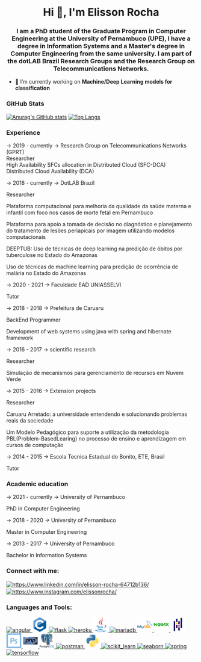 <h1 align="center">Hi 👋, I'm Elisson Rocha</h1>
<h3 align="center">I am a PhD student of the Graduate Program in Computer Engineering at the University of Pernambuco (UPE), I have a degree in Information Systems and a Master's degree in Computer Engineering from the same university. I am part of the dotLAB Brazil Research Groups and the Research Group on Telecommunications Networks.</h3>

- 🔭 I’m currently working on **Machine/Deep Learning models for classification**

### GitHub Stats

[![Anurag's GitHub stats](https://github-readme-stats.vercel.app/api?username=ElissonRochaa&show_icons=true&theme=radical)](https://github.com/ElissonRochaa/) [![Top Langs](https://github-readme-stats.vercel.app/api/top-langs/?username=ElissonRochaa&layout=compact&theme=radical)](https://github.com/ElissonRochaa/)

### Experience

-> 2019 - currently -> Research Group on Telecommunications Networks (GPRT)<br>
Researcher<br>
High Availability SFCs allocation in Distributed Cloud (SFC-DCA)<br>
Distributed Cloud Availability (DCA)<br>

-> 2018 - currently -> DotLAB Brazil
<p>Researcher</p>
<p>Plataforma computacional para melhoria da qualidade da saúde materna e infantil com foco nos casos de morte fetal em Pernambuco</p>
<p>Plataforma para apoio a tomada de decisão no diagnóstico e planejamento do tratamento de lesões periapicais por imagem utilizando modelos computacionais</p>
<p>DEEPTUB: Uso de técnicas de deep learning na predição de óbitos por tuberculose no Estado do Amazonas</p>
<p>Uso de técnicas de machine learning para predição de ocorrência de malária no Estado do Amazonas</p>

-> 2020 - 2021 -> Faculdade EAD UNIASSELVI
<p>Tutor</p>

-> 2018 - 2018 -> Prefeitura de Caruaru
<p>BackEnd Programmer</p>
<p>Development of web systems using java with spring and hibernate framework</p>

-> 2016 - 2017 -> scientific research
<p>Researcher</p>
<p>Simulação de mecanismos para gerenciamento de recursos em Nuvem Verde</p>

-> 2015 - 2016 -> Extension projects
<p>Researcher</p>
<p>Caruaru Arretado: a universidade entendendo e solucionando problemas reais da sociedade</p>
<p>Um Modelo Pedagógico para suporte a utilização da metodologia PBL(Problem-BasedLearing) no processo de ensino e aprendizagem em cursos de computação</p>

-> 2014 - 2015 -> Escola Tecnica Estadual do Bonito, ETE, Brasil
<p>Tutor</p>


### Academic education

-> 2021 - currently -> University of Pernambuco
<p>PhD in Computer Engineering</p>

-> 2018 - 2020 -> University of Pernambuco
<p>Master in Computer Engineering</p>

-> 2013 - 2017 -> University of Pernambuco
<p>Bachelor in Information Systems</p>


### Connect with me:
<p align="left">
<a href="https://linkedin.com/in/https://www.linkedin.com/in/elisson-rocha-64712b136/" target="blank"><img align="center" src="https://raw.githubusercontent.com/rahuldkjain/github-profile-readme-generator/master/src/images/icons/Social/linked-in-alt.svg" alt="https://www.linkedin.com/in/elisson-rocha-64712b136/" height="30" width="40" /></a>
<a href="https://instagram.com/https://www.instagram.com/elissonrocha/" target="blank"><img align="center" src="https://raw.githubusercontent.com/rahuldkjain/github-profile-readme-generator/master/src/images/icons/Social/instagram.svg" alt="https://www.instagram.com/elissonrocha/" height="30" width="40" /></a>
</p>

### Languages and Tools:
<p align="left"> <a href="https://angular.io" target="_blank" rel="noreferrer"> <img src="https://angular.io/assets/images/logos/angular/angular.svg" alt="angular" width="40" height="40"/> </a> <a href="https://www.cprogramming.com/" target="_blank" rel="noreferrer"> <img src="https://raw.githubusercontent.com/devicons/devicon/master/icons/c/c-original.svg" alt="c" width="40" height="40"/> </a> <a href="https://flask.palletsprojects.com/" target="_blank" rel="noreferrer"> <img src="https://www.vectorlogo.zone/logos/pocoo_flask/pocoo_flask-icon.svg" alt="flask" width="40" height="40"/> </a> <a href="https://heroku.com" target="_blank" rel="noreferrer"> <img src="https://www.vectorlogo.zone/logos/heroku/heroku-icon.svg" alt="heroku" width="40" height="40"/> </a> <a href="https://www.java.com" target="_blank" rel="noreferrer"> <img src="https://raw.githubusercontent.com/devicons/devicon/master/icons/java/java-original.svg" alt="java" width="40" height="40"/> </a> <a href="https://mariadb.org/" target="_blank" rel="noreferrer"> <img src="https://www.vectorlogo.zone/logos/mariadb/mariadb-icon.svg" alt="mariadb" width="40" height="40"/> </a> <a href="https://www.mysql.com/" target="_blank" rel="noreferrer"> <img src="https://raw.githubusercontent.com/devicons/devicon/master/icons/mysql/mysql-original-wordmark.svg" alt="mysql" width="40" height="40"/> </a> <a href="https://www.nginx.com" target="_blank" rel="noreferrer"> <img src="https://raw.githubusercontent.com/devicons/devicon/master/icons/nginx/nginx-original.svg" alt="nginx" width="40" height="40"/> </a> <a href="https://pandas.pydata.org/" target="_blank" rel="noreferrer"> <img src="https://raw.githubusercontent.com/devicons/devicon/2ae2a900d2f041da66e950e4d48052658d850630/icons/pandas/pandas-original.svg" alt="pandas" width="40" height="40"/> </a> <a href="https://www.photoshop.com/en" target="_blank" rel="noreferrer"> <img src="https://raw.githubusercontent.com/devicons/devicon/master/icons/photoshop/photoshop-line.svg" alt="photoshop" width="40" height="40"/> </a> <a href="https://www.php.net" target="_blank" rel="noreferrer"> <img src="https://raw.githubusercontent.com/devicons/devicon/master/icons/php/php-original.svg" alt="php" width="40" height="40"/> </a> <a href="https://www.postgresql.org" target="_blank" rel="noreferrer"> <img src="https://raw.githubusercontent.com/devicons/devicon/master/icons/postgresql/postgresql-original-wordmark.svg" alt="postgresql" width="40" height="40"/> </a> <a href="https://postman.com" target="_blank" rel="noreferrer"> <img src="https://www.vectorlogo.zone/logos/getpostman/getpostman-icon.svg" alt="postman" width="40" height="40"/> </a> <a href="https://www.python.org" target="_blank" rel="noreferrer"> <img src="https://raw.githubusercontent.com/devicons/devicon/master/icons/python/python-original.svg" alt="python" width="40" height="40"/> </a> <a href="https://scikit-learn.org/" target="_blank" rel="noreferrer"> <img src="https://upload.wikimedia.org/wikipedia/commons/0/05/Scikit_learn_logo_small.svg" alt="scikit_learn" width="40" height="40"/> </a> <a href="https://seaborn.pydata.org/" target="_blank" rel="noreferrer"> <img src="https://seaborn.pydata.org/_images/logo-mark-lightbg.svg" alt="seaborn" width="40" height="40"/> </a> <a href="https://spring.io/" target="_blank" rel="noreferrer"> <img src="https://www.vectorlogo.zone/logos/springio/springio-icon.svg" alt="spring" width="40" height="40"/> </a> <a href="https://www.tensorflow.org" target="_blank" rel="noreferrer"> <img src="https://www.vectorlogo.zone/logos/tensorflow/tensorflow-icon.svg" alt="tensorflow" width="40" height="40"/> </a> </p>
